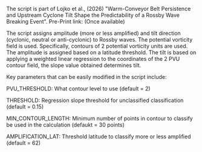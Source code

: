 The script is part of Lojko et al., (2026) "Warm-Conveyor Belt Persistence and Upstream Cyclone Tilt Shape the Predictability of a Rossby Wave Breaking Event". 
Pre-Print link: (Once available)

The script assigns amplitude (more or less amplified) and tilt direction (cyclonic, neutral or anti-cyclonic) to Rossby waves. The potential vorticity field is used. Specifically, contours of 2 potential vorticity units are used.
The amplitude is assigned based on a latitude threshold. The tilt is based on applying a weighted linear regression to the coordinates of the 2 PVU contour field, the slope value obtained determines tilt. 

Key parameters that can be easily modified in the script include:

PVU_THRESHOLD: What contour level to use (default = 2) 

THRESHOLD: Regression slope threshold for unclassified classification (default = 0.15)

MIN_CONTOUR_LENGTH: Minimum number of points in contour to classify be used in the calculation (defaukt = 30 points)

AMPLIFICATION_LAT: Threshold latitude to classify more or less amplified (default = 62)
